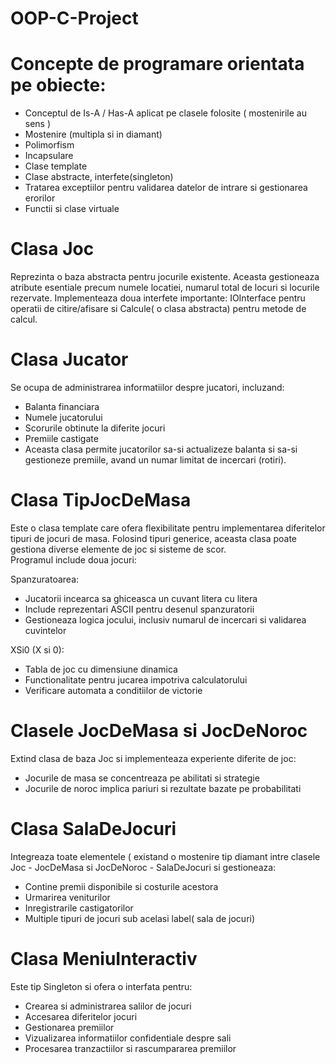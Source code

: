 # OOP-C-Project
# Concepte de programare orientata pe obiecte:
* Conceptul de Is-A  / Has-A aplicat pe clasele folosite ( mostenirile au sens )
* Mostenire (multipla si in diamant)
* Polimorfism
* Incapsulare
* Clase template
* Clase abstracte, interfete(singleton)
* Tratarea exceptiilor pentru validarea datelor de intrare si gestionarea erorilor
* Functii si clase virtuale
# Clasa Joc
Reprezinta o baza abstracta pentru jocurile existente. Aceasta gestioneaza atribute esentiale precum numele locatiei, numarul total de locuri si locurile rezervate. Implementeaza doua interfete importante: IOInterface pentru operatii de citire/afisare si Calcule( o clasa abstracta) pentru metode de calcul.
# Clasa Jucator 
Se ocupa de administrarea informatiilor despre jucatori, incluzand:
* Balanta financiara
* Numele jucatorului
* Scorurile obtinute la diferite jocuri
* Premiile castigate
* Aceasta clasa permite jucatorilor sa-si actualizeze balanta si sa-si gestioneze premiile, avand un numar limitat de incercari (rotiri).
# Clasa TipJocDeMasa 
Este o clasa template care ofera flexibilitate pentru implementarea diferitelor tipuri de jocuri de masa. Folosind tipuri generice, aceasta clasa poate gestiona diverse elemente de joc si sisteme de scor.<br />
Programul include doua jocuri:<br />

Spanzuratoarea:<br />

* Jucatorii incearca sa ghiceasca un cuvant litera cu litera<br />
* Include reprezentari ASCII pentru desenul spanzuratorii<br />
* Gestioneaza logica jocului, inclusiv numarul de incercari si validarea cuvintelor<br />

XSi0 (X si 0): <br />

* Tabla de joc cu dimensiune dinamica<br />
* Functionalitate pentru jucarea impotriva calculatorului<br />
* Verificare automata a conditiilor de victorie<br />


# Clasele JocDeMasa si JocDeNoroc 
Extind clasa de baza Joc si implementeaza experiente diferite de joc:<br />

* Jocurile de masa se concentreaza pe abilitati si strategie<br />
* Jocurile de noroc implica pariuri si rezultate bazate pe probabilitati<br />

# Clasa SalaDeJocuri 
Integreaza toate elementele ( existand o mostenire tip diamant intre clasele Joc - JocDeMasa si JocDeNoroc - SalaDeJocuri si gestioneaza:<br />

* Contine premii disponibile si costurile acestora
* Urmarirea veniturilor
* Inregistrarile castigatorilor
* Multiple tipuri de jocuri sub acelasi label( sala de jocuri)

# Clasa MeniuInteractiv 
Este tip Singleton si ofera o interfata pentru:<br />

* Crearea si administrarea salilor de jocuri
* Accesarea diferitelor jocuri
* Gestionarea premiilor
* Vizualizarea informatiilor confidentiale despre sali
* Procesarea tranzactiilor si rascumpararea premiilor

